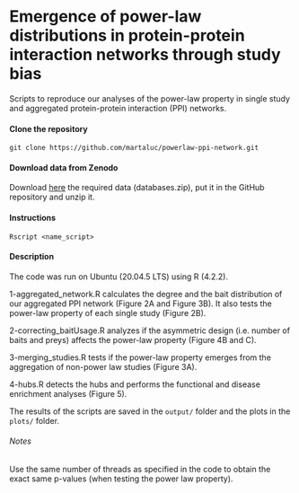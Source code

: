 # Emergence of power-law distributions in protein-protein interaction networks through study bias

Scripts to reproduce our analyses of the power-law property in single study and aggregated protein-protein interaction (PPI) networks.

#### Clone the repository

```
git clone https://github.com/martaluc/powerlaw-ppi-network.git
```

#### Download data from Zenodo
Download [here](https://doi.org/10.5281/zenodo.7695121) the required data (databases.zip), put it in the GitHub repository and unzip it.

#### Instructions
```
Rscript <name_script>
```

#### Description
The code was run on Ubuntu (20.04.5 LTS) using R (4.2.2).

1-aggregated_network.R calculates the degree and the bait distribution of our aggregated PPI network (Figure 2A and Figure 3B). It also tests the power-law property of each single study (Figure 2B).

2-correcting_baitUsage.R analyzes if the asymmetric design (i.e. number of baits and preys) affects the power-law property (Figure 4B and C).

3-merging_studies.R tests if the power-law property emerges from the aggregation of non-power law studies (Figure 3A).

4-hubs.R detects the hubs and performs the functional and disease enrichment analyses (Figure 5).

The results of the scripts are saved in the `output/` folder and the plots in the `plots/` folder.


###### Notes
Use the same number of threads as specified in the code to obtain the exact same p-values (when testing the power law property).
